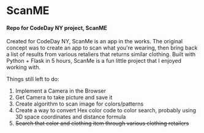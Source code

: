 # ScanME
#### Repo for CodeDay NY project, ScanME

Created for CodeDay NY, ScanMe is an app in the works. The original concept was to create an app to scan what you're wearing, then bring back a list of results from various retaliers that returns similar clothing. Built with Python + Flask in 5 hours, ScanMe is a fun little project that I enjoyed working with.

Things still left to do:

1. Implement a Camera in the Browser
2. Get Camera to take picture and save it
3. Create algorithm to scan image for colors/patterns
4. Create a way to convert Hex color code to color search, probably using 3D space coordinates and distance formula
5. ~~Search that color and clothing item through various clothing retailers~~
